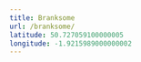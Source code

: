```yaml
---
title: Branksome
url: /branksome/
latitude: 50.727059100000005
longitude: -1.9215989000000002
---
```


